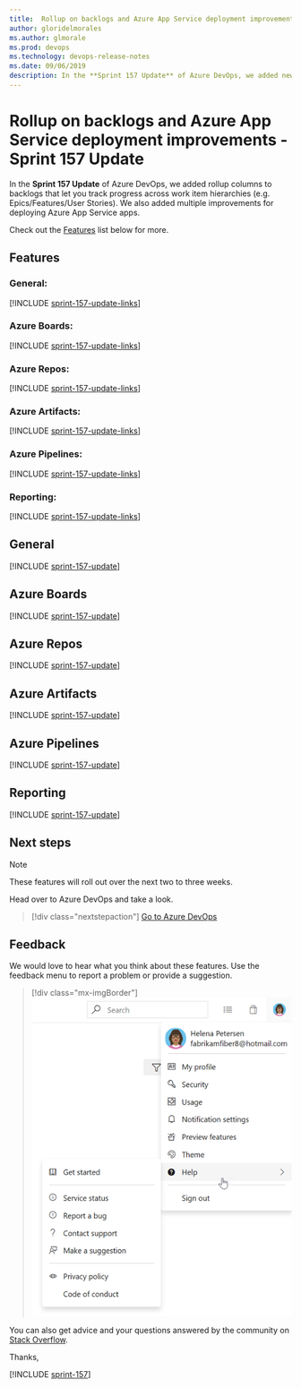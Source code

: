 ```yaml
---
title:  Rollup on backlogs and Azure App Service deployment improvements - Sprint 157 Update
author: gloridelmorales
ms.author: glmorale
ms.prod: devops
ms.technology: devops-release-notes
ms.date: 09/06/2019
description: In the **Sprint 157 Update** of Azure DevOps, we added new service hooks subscriptions for YAML pipelines. 
---
```


#  Rollup on backlogs and Azure App Service deployment improvements - Sprint 157 Update

In the **Sprint 157 Update** of Azure DevOps, we added rollup columns to backlogs that let you track progress across work item hierarchies (e.g. Epics/Features/User Stories). We also added multiple improvements for deploying Azure App Service apps. 

Check out the [Features](#features) list below for more.

## Features

### General:

[!INCLUDE [sprint-157-update-links](_shared/general/sprint-157-update-links.md)]

### Azure Boards:

[!INCLUDE [sprint-157-update-links](_shared/boards/sprint-157-update-links.md)]

### Azure Repos:

[!INCLUDE [sprint-157-update-links](_shared/repos/sprint-157-update-links.md)]

### Azure Artifacts:

[!INCLUDE [sprint-157-update-links](_shared/artifacts/sprint-157-update-links.md)]

### Azure Pipelines:

[!INCLUDE [sprint-157-update-links](_shared/pipelines/sprint-157-update-links.md)]

### Reporting:

[!INCLUDE [sprint-157-update-links](_shared/reporting/sprint-157-update-links.md)]

## General

[!INCLUDE [sprint-157-update](_shared/general/sprint-157-update.md)]

## Azure Boards

[!INCLUDE [sprint-157-update](_shared/boards/sprint-157-update.md)]

## Azure Repos

[!INCLUDE [sprint-157-update](_shared/repos/sprint-157-update.md)]

## Azure Artifacts

[!INCLUDE [sprint-157-update](_shared/artifacts/sprint-157-update.md)]

## Azure Pipelines

[!INCLUDE [sprint-157-update](_shared/pipelines/sprint-157-update.md)]

## Reporting

[!INCLUDE [sprint-157-update](_shared/reporting/sprint-157-update.md)]

## Next steps

> [!NOTE]
> These features will roll out over the next two to three weeks.

Head over to Azure DevOps and take a look.

> [!div class="nextstepaction"]
> [Go to Azure DevOps](http://go.microsoft.com/fwlink/?LinkId=307137&campaign=o~msft~docs~product-vsts~release-notes)

## Feedback

We would love to hear what you think about these features. Use the feedback menu to report a problem or provide a suggestion.

> [!div class="mx-imgBorder"]
> ![Make a suggestion](../_img/make-a-suggestion.png)

You can also get advice and your questions answered by the community on [Stack Overflow](https://stackoverflow.com/questions/tagged/azure-devops).

Thanks,

[!INCLUDE [sprint-157](_shared/signer/sprint-157.md)]
